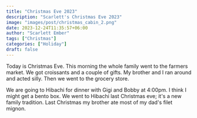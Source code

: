 ```yaml
---
title: "Christmas Eve 2023"
description: "Scarlett's Christmas Eve 2023"
image: "images/post/christmas_cabin_2.png"
date: 2023-12-24T11:35:57+06:00
author: "Scarlett Ember"
tags: ["Christmas"]
categories: ["Holiday"]
draft: false
---
```


Today is Christmas Eve. This morning the whole family went to the farmers market. We got croissants and a couple of gifts. My brother and I ran around and acted silly. Then we went to the grocery store.

We are going to Hibachi for dinner with Gigi and Bobby at 4:00pm. I think I might get a bento box. We went to Hibachi last Christmas eve; it's a new family tradition. Last Christmas my brother ate most of my dad's filet mignon.
